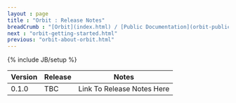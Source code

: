 ```yaml
---
layout : page
title : "Orbit : Release Notes"
breadCrumb : "[Orbit](index.html) / [Public Documentation](orbit-public-documentation.html)"
next : "orbit-getting-started.html"
previous: "orbit-about-orbit.html"
---
```

{% include JB/setup %}

| Version | Release | Notes |
|---------|---------|-------|
| 0.1.0 | TBC | Link To Release Notes Here |

